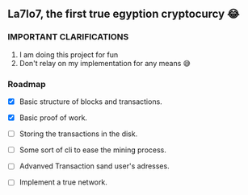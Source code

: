 ## La7lo7, the first true egyption cryptocurcy 😂

### IMPORTANT CLARIFICATIONS
1. I am doing this project for fun
2. Don't relay on my implementation for any means 😅

### Roadmap 
- [x] Basic structure of blocks and transactions.
- [x] Basic proof of work.
- [ ] Storing the transactions in the disk.
- [ ] Some sort of cli to ease the mining process.
- [ ] Advanved Transaction sand user's adresses.
- [ ] Implement a true network.

